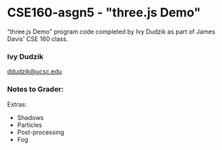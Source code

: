 # CSE160-asgn5 - "three.js Demo"
"three.js Demo" program code completed by Ivy Dudzik as part of James Davis' CSE 160 class.

### Ivy Dudzik
ddudzik@ucsc.edu

### Notes to Grader:
Extras: 
- Shadows
- Particles
- Post-processing
- Fog

